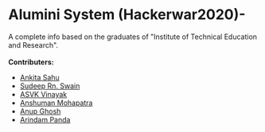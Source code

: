 # Alumini System (Hackerwar2020)-
  A complete info based on the graduates of "Institute of Technical Education and Research".<br /><br />
   **Contributers:**
 - [Ankita Sahu](https://github.com/sahua3228)
 - [Sudeep Rn. Swain](https://github.com/Sudeep25022000)
 - [ASVK Vinayak](https://github.com/ASVKVINAYAK)
 - [Anshuman Mohapatra](https://github.com/sahua3228)
 - [Anup Ghosh](https://github.com/AnupGhosh2605) 
 - [Arindam Panda](https://github.com/amohapatra123)
 
 
